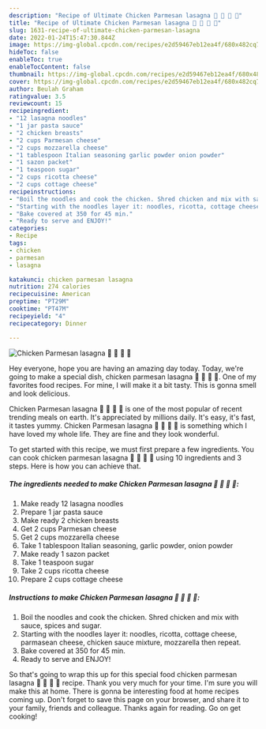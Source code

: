 ```yaml
---
description: "Recipe of Ultimate Chicken Parmesan lasagna 🍗 🧀 🍝 🍅"
title: "Recipe of Ultimate Chicken Parmesan lasagna 🍗 🧀 🍝 🍅"
slug: 1631-recipe-of-ultimate-chicken-parmesan-lasagna
date: 2022-01-24T15:47:30.844Z
image: https://img-global.cpcdn.com/recipes/e2d59467eb12ea4f/680x482cq70/chicken-parmesan-lasagna-recipe-main-photo.jpg
hideToc: false
enableToc: true
enableTocContent: false
thumbnail: https://img-global.cpcdn.com/recipes/e2d59467eb12ea4f/680x482cq70/chicken-parmesan-lasagna-recipe-main-photo.jpg
cover: https://img-global.cpcdn.com/recipes/e2d59467eb12ea4f/680x482cq70/chicken-parmesan-lasagna-recipe-main-photo.jpg
author: Beulah Graham
ratingvalue: 3.5
reviewcount: 15
recipeingredient:
- "12 lasagna noodles"
- "1 jar pasta sauce"
- "2 chicken breasts"
- "2 cups Parmesan cheese"
- "2 cups mozzarella cheese"
- "1 tablespoon Italian seasoning garlic powder onion powder"
- "1 sazon packet"
- "1 teaspoon sugar"
- "2 cups ricotta cheese"
- "2 cups cottage cheese"
recipeinstructions:
- "Boil the noodles and cook the chicken. Shred chicken and mix with sauce, spices and sugar."
- "Starting with the noodles layer it: noodles, ricotta, cottage cheese, parmasean cheese, chicken sauce mixture, mozzarella then repeat."
- "Bake covered at 350 for 45 min."
- "Ready to serve and ENJOY!"
categories:
- Recipe
tags:
- chicken
- parmesan
- lasagna

katakunci: chicken parmesan lasagna 
nutrition: 274 calories
recipecuisine: American
preptime: "PT29M"
cooktime: "PT47M"
recipeyield: "4"
recipecategory: Dinner

---
```



![Chicken Parmesan lasagna 🍗 🧀 🍝 🍅](https://img-global.cpcdn.com/recipes/e2d59467eb12ea4f/680x482cq70/chicken-parmesan-lasagna-recipe-main-photo.jpg)

Hey everyone, hope you are having an amazing day today. Today, we're going to make a special dish, chicken parmesan lasagna 🍗 🧀 🍝 🍅. One of my favorites food recipes. For mine, I will make it a bit tasty. This is gonna smell and look delicious.

Chicken Parmesan lasagna 🍗 🧀 🍝 🍅 is one of the most popular of recent trending meals on earth. It's appreciated by millions daily. It's easy, it's fast, it tastes yummy. Chicken Parmesan lasagna 🍗 🧀 🍝 🍅 is something which I have loved my whole life. They are fine and they look wonderful.




To get started with this recipe, we must first prepare a few ingredients. You can cook chicken parmesan lasagna 🍗 🧀 🍝 🍅 using 10 ingredients and 3 steps. Here is how you can achieve that.

<!--inarticleads1-->

##### The ingredients needed to make Chicken Parmesan lasagna 🍗 🧀 🍝 🍅:

1. Make ready 12 lasagna noodles
1. Prepare 1 jar pasta sauce
1. Make ready 2 chicken breasts
1. Get 2 cups Parmesan cheese
1. Get 2 cups mozzarella cheese
1. Take 1 tablespoon Italian seasoning, garlic powder, onion powder
1. Make ready 1 sazon packet
1. Take 1 teaspoon sugar
1. Take 2 cups ricotta cheese
1. Prepare 2 cups cottage cheese




<!--inarticleads2-->

##### Instructions to make Chicken Parmesan lasagna 🍗 🧀 🍝 🍅:

1. Boil the noodles and cook the chicken. Shred chicken and mix with sauce, spices and sugar.
1. Starting with the noodles layer it: noodles, ricotta, cottage cheese, parmasean cheese, chicken sauce mixture, mozzarella then repeat.
1. Bake covered at 350 for 45 min.
1. Ready to serve and ENJOY!



So that's going to wrap this up for this special food chicken parmesan lasagna 🍗 🧀 🍝 🍅 recipe. Thank you very much for your time. I'm sure you will make this at home. There is gonna be interesting food at home recipes coming up. Don't forget to save this page on your browser, and share it to your family, friends and colleague. Thanks again for reading. Go on get cooking!
